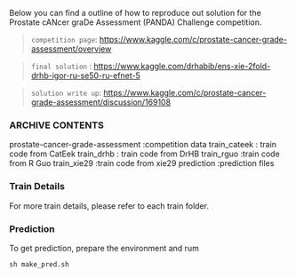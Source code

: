 Below you can find a outline of how to reproduce out solution for the Prostate cANcer graDe Assessment (PANDA) Challenge competition.

> `competition page`: https://www.kaggle.com/c/prostate-cancer-grade-assessment/overview 

> `final solution` : https://www.kaggle.com/drhabib/ens-xie-2fold-drhb-igor-ru-se50-ru-efnet-5

> `solution write up`: https://www.kaggle.com/c/prostate-cancer-grade-assessment/discussion/169108


### ARCHIVE CONTENTS

prostate-cancer-grade-assessment    :competition data
train_cateek                                            : train code from CatEek
train_drhb                                               : train code from DrHB
train_rguo                                                :train code from R Guo
train_xie29                                              :train code from xie29
prediction                                                :prediction files

### Train Details

For more train details, please refer to each train folder.

### Prediction

To get prediction, prepare the environment and rum

```shell
sh make_pred.sh
```




